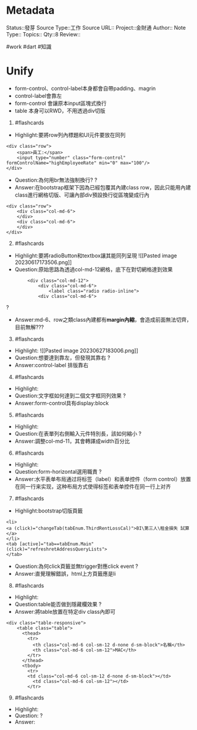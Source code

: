 # Metadata
Status::發芽
Source Type::工作
Source URL::
Project::金財通
Author::
Note Type::
Topics::
Qty::8
Review::

#work #dart  #知識 
# Unify
- form-control、control-label本身都會自帶padding、magrin
- control-label會靠左
- form-control 會讓原本input區塊式換行
- table 本身可以RWD，不用透過div切版

1. #flashcards 
- Highlight:要將row列內標題和UI元件要放在同列
```
<div class="row">
	<span>員工:</span>
	<input type="number" class="form-control" formControlName="highEmployeeRate" min="0" max="100"/>
</div>
```
- Question:為何用br無法強制換行?
?
- Answer:在bootstrap框架下因為已經包覆其內建class row，因此只能用內建class進行網格切版、可讓內部div預設換行從區塊變成行內
```
<div class="row">
	<div class="col-md-6">
	</div>
	<div class="col-md-6">
	</div>
</div>
```

2. #flashcards 
- Highlight:要將radioButton和textbox讓其能同列呈現
![[Pasted image 20230617173506.png]]
- Question:原始思路為透過col-md-12網格，底下在對切網格達到效果
```
        <div class="col-md-12">
            <div class="col-md-6">
                <label class="radio radio-inline">
            <div class="col-md-6">
```
?
- Answer:md-6、row之類class內建都有**margin內縮**，會造成前面無法切齊，目前無解???

3. #flashcards 
- Highlight:
![[Pasted image 20230627183006.png]]
- Question:想要達到靠左，但發現其靠右
?
- Answer:control-label 排版靠右


4. #flashcards 
- Highlight:
- Question:文字框如何達到二個文字框同列效果
?
- Answer:form-control具有display:block

5. #flashcards 
- Highlight:
- Question:在表單列右側輸入元件特別長，該如何縮小
?
- Answer:調整col-md-11，其會轉譯成width百分比


6. #flashcards 
- Highlight:
- Question:form-horizontal選用職責
?
- Answer:水平表单布局通过将标签（label）和表单控件（form control）放置在同一行来实现，这种布局方式使得标签和表单控件在同一行上对齐

7. #flashcards 
- Highlight:bootstrap切版頁籤
```
<li>
<a (click)="changeTab(tabEnum.ThirdRentLossCal)">BI\第三人\租金損失 試算</a>
</li>
<tab [active]="tab==tabEnum.Main"
(click)="refreshretAddressQueryLists">
</tab>
```
- Question:為何click頁籤並無trigger對應click event
?
- Answer:直覺理解錯誤，html上方頁籤應是li

8. #flashcards 
- Highlight:
- Question:table能否做到隱藏欄效果
?
- Answer:將table放置在特定div class內即可
```
<div class="table-responsive">
    <table class="table">
      <thead>
        <tr>
          <th class="col-md-6 col-sm-12 d-none d-sm-block">名稱</th>
          <th class="col-md-6 col-sm-12">MAC</th>
        </tr>
      </thead>
      <tbody>
        <tr>
        <td class="col-md-6 col-sm-12 d-none d-sm-block"></td>
          <td class="col-md-6 col-sm-12"></td>
        </tr>
```

9. #flashcards 
- Highlight:
- Question:
?
- Answer:

